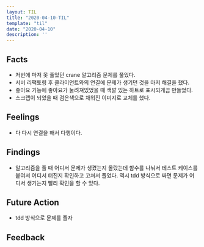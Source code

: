 ```yaml
---
layout: TIL
title: "2020-04-10-TIL"
template: "til"
date: "2020-04-10"
description: ''
---
```



## Facts

- 저번에 마저 못 풀었던 crane 알고리즘 문제를 풀었다.
- 서버 리팩토링 후 클라이언트와의 연결에 문제가 생기던 것을 마저 해결을 했다.
- 좋아요 기능에 좋아요가 눌려져있었을 때 색깔 있는 하트로 표시되게끔 만들었다.
- 스크랩이 되었을 때 검은색으로 채워진 이미지로 교체를 했다.

## Feelings

- 다 다시 연결을 해서 다행이다.

## Findings

- 알고리즘을 풀 때 어디서 문제가 생겼는지 몰랐는데  함수를 나눠서 테스트 케이스를 붙여서 어디서 터진지 확인하고 고쳐서 풀었다. 역시 tdd 방식으로 짜면 문제가 어디서 생기는지 빨리 확인을 할 수 있다.

## Future Action

- tdd 방식으로 문제를 풀자

## Feedback
